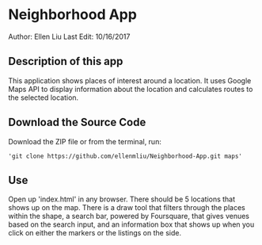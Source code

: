 # Neighborhood App
Author: Ellen Liu
Last Edit: 10/16/2017

## Description of this app
This application shows places of interest around a location. It uses Google Maps API to display information about the location and calculates routes to the selected location.

## Download the Source Code
Download the ZIP file or from the terminal, run:

    'git clone https://github.com/ellenmliu/Neighborhood-App.git maps'

## Use
Open up 'index.html' in any browser. There should be 5 locations that shows up on the map. There is a draw tool that filters through the places within the shape, a search bar, powered by Foursquare, that gives venues based on the search input, and an information box that shows up when you click on either the markers or the listings on the side.
